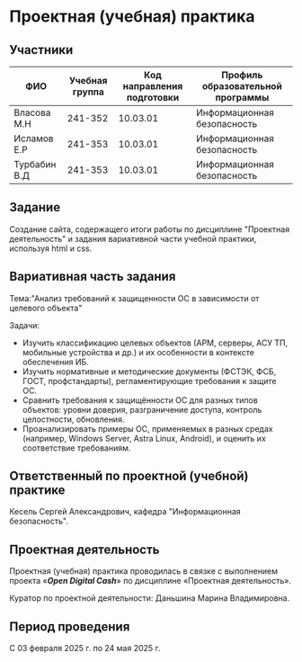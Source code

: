 

# Проектная (учебная) практика

## Участники

| ФИО | Учебная группа | Код направления подготовки | Профиль образовательной программы |
|-|-|-|-|
| Власова М.Н |241-352|10.03.01|Информационная безопасность|
| Исламов Е.Р|241-353|10.03.01|Информационная безопасность|
| Турбабин В.Д |241-353|10.03.01|Информационная безопасность|

## Задание

Создание сайта, содержащего итоги работы по дисциплине "Проектная деятельность" и задания вариативной части учебной практики, используя html и css.

## Вариативная часть задания

Тема:"Анализ требований к защищенности ОС в зависимости от целевого объекта"

Задачи:
- Изучить классификацию целевых объектов (АРМ, серверы, АСУ ТП, мобильные устройства и др.) и их особенности в контексте обеспечения ИБ.
- Изучить нормативные и методические документы (ФСТЭК, ФСБ, ГОСТ, профстандарты), регламентирующие требования к защите ОС.
- Сравнить требования к защищённости ОС для разных типов объектов: уровни доверия, разграничение доступа, контроль целостности, обновления.
- Проанализировать примеры ОС, применяемых в разных средах (например, Windows Server, Astra Linux, Android), и оценить их соответствие требованиям.
## Ответственный по проектной (учебной) практике

Кесель Сергей Александрович, кафедра "Информационная безопасность".

## Проектная деятельность

Проектная (учебная) практика проводилась в связке с выполнением проекта «***Open Digital Cash***» по дисциплине «Проектная деятельность».

Куратор по проектной деятельности: Даньшина Марина Владимировна.

## Период проведения

С 03 февраля 2025 г. по 24 мая 2025 г.
